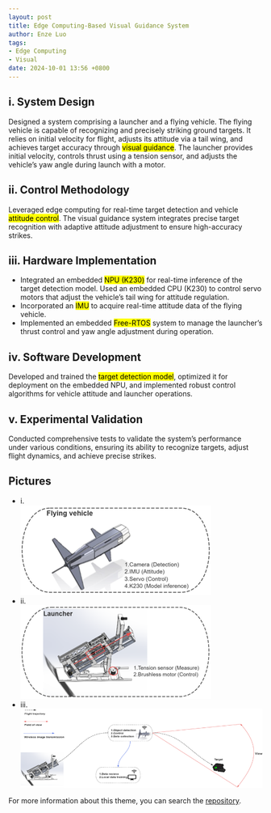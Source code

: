 ```yaml
---
layout: post
title: Edge Computing-Based Visual Guidance System
author: Enze Luo
tags:
- Edge Computing
- Visual
date: 2024-10-01 13:56 +0800
---
```

## i. System Design
Designed a system comprising a launcher and a flying vehicle. The flying vehicle is capable of recognizing and precisely striking ground targets. It relies on initial velocity for flight, adjusts its attitude via a tail wing, and achieves target accuracy through <mark>visual guidance</mark>. The launcher provides initial velocity, controls thrust using a tension sensor, and adjusts the vehicle’s yaw angle during launch with a motor.
## ii.	Control Methodology
Leveraged edge computing for real-time target detection and vehicle <mark>attitude control</mark>. The visual guidance system integrates precise target recognition with adaptive attitude adjustment to ensure high-accuracy strikes.
## iii.	Hardware Implementation
- Integrated an embedded <mark>NPU (K230)</mark> for real-time inference of the target detection model.
Used an embedded CPU (K230) to control servo motors that adjust the vehicle’s tail wing for attitude regulation.
- Incorporated an <mark>IMU</mark> to acquire real-time attitude data of the flying vehicle.
- Implemented an embedded <mark>Free-RTOS</mark> system to manage the launcher’s thrust control and yaw angle adjustment during operation.
## iv.	Software Development
Developed and trained the <mark>target detection model</mark>, optimized it for deployment on the embedded NPU, and implemented robust control algorithms for vehicle attitude and launcher operations.
## v.	Experimental Validation
Conducted comprehensive tests to validate the system’s performance under various conditions, ensuring its ability to recognize targets, adjust flight dynamics, and achieve precise strikes.
## Pictures
- i.  
![dart-single.png](https://raw.githubusercontent.com/sos-xiaobai/sos-xiaobai.github.io/master/pictures/dart-single.png)
- ii.  
![dart-single-2.png](https://raw.githubusercontent.com/sos-xiaobai/sos-xiaobai.github.io/master/pictures/dart-single-2.png)
- iii.  
![dart_sum.png](https://raw.githubusercontent.com/sos-xiaobai/sos-xiaobai.github.io/master/pictures/dart-sum.png)

For more information about this theme, you can search the [repository](https://github.com/ZLLCmosasaurus/RMUC-2025/tree/M58-Dart).
